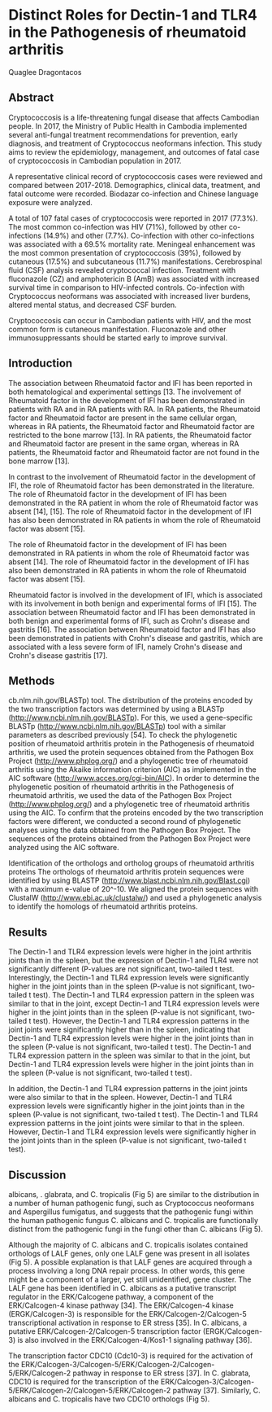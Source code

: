 # Distinct Roles for Dectin-1 and TLR4 in the Pathogenesis of rheumatoid arthritis
Quaglee Dragontacos


## Abstract
Cryptococcosis is a life-threatening fungal disease that affects Cambodian people. In 2017, the Ministry of Public Health in Cambodia implemented several anti-fungal treatment recommendations for prevention, early diagnosis, and treatment of Cryptococcus neoformans infection. This study aims to review the epidemiology, management, and outcomes of fatal case of cryptococcosis in Cambodian population in 2017.

A representative clinical record of cryptococcosis cases were reviewed and compared between 2017-2018. Demographics, clinical data, treatment, and fatal outcome were recorded. Biodazar co-infection and Chinese language exposure were analyzed.

A total of 107 fatal cases of cryptococcosis were reported in 2017 (77.3%). The most common co-infection was HIV (71%), followed by other co-infections (14.9%) and other (7.7%). Co-infection with other co-infections was associated with a 69.5% mortality rate. Meningeal enhancement was the most common presentation of cryptococcosis (39%), followed by cutaneous (17.5%) and subcutaneous (11.7%) manifestations. Cerebrospinal fluid (CSF) analysis revealed cryptococcal infection. Treatment with fluconazole (CZ) and amphotericin B (AmB) was associated with increased survival time in comparison to HIV-infected controls. Co-infection with Cryptococcus neoformans was associated with increased liver burdens, altered mental status, and decreased CSF burden.

Cryptococcosis can occur in Cambodian patients with HIV, and the most common form is cutaneous manifestation. Fluconazole and other immunosuppressants should be started early to improve survival.


## Introduction

The association between Rheumatoid factor and IFI has been reported in both hematological and experimental settings [13. The involvement of Rheumatoid factor in the development of IFI has been demonstrated in patients with RA and in RA patients with RA. In RA patients, the Rheumatoid factor and Rheumatoid factor are present in the same cellular organ, whereas in RA patients, the Rheumatoid factor and Rheumatoid factor are restricted to the bone marrow [13]. In RA patients, the Rheumatoid factor and Rheumatoid factor are present in the same organ, whereas in RA patients, the Rheumatoid factor and Rheumatoid factor are not found in the bone marrow [13].

In contrast to the involvement of Rheumatoid factor in the development of IFI, the role of Rheumatoid factor has been demonstrated in the literature. The role of Rheumatoid factor in the development of IFI has been demonstrated in the RA patient in whom the role of Rheumatoid factor was absent [14], [15]. The role of Rheumatoid factor in the development of IFI has also been demonstrated in RA patients in whom the role of Rheumatoid factor was absent [15].

The role of Rheumatoid factor in the development of IFI has been demonstrated in RA patients in whom the role of Rheumatoid factor was absent [14]. The role of Rheumatoid factor in the development of IFI has also been demonstrated in RA patients in whom the role of Rheumatoid factor was absent [15].

Rheumatoid factor is involved in the development of IFI, which is associated with its involvement in both benign and experimental forms of IFI [15]. The association between Rheumatoid factor and IFI has been demonstrated in both benign and experimental forms of IFI, such as Crohn's disease and gastritis [16]. The association between Rheumatoid factor and IFI has also been demonstrated in patients with Crohn's disease and gastritis, which are associated with a less severe form of IFI, namely Crohn's disease and Crohn's disease gastritis [17].


## Methods
cb.nlm.nih.gov/BLASTp) tool. The distribution of the proteins encoded by the two transcription factors was determined by using a BLASTp (http://www.ncbi.nlm.nih.gov/BLASTp). For this, we used a gene-specific BLASTp (http://www.ncbi.nlm.nih.gov/BLASTp) tool with a similar parameters as described previously [54]. To check the phylogenetic position of rheumatoid arthritis protein in the Pathogenesis of rheumatoid arthritis, we used the protein sequences obtained from the Pathogen Box Project (http://www.phplog.org/) and a phylogenetic tree of rheumatoid arthritis using the Akaike information criterion (AIC) as implemented in the AIC software (http://www.acces.org/cgi-bin/AIC). In order to determine the phylogenetic position of rheumatoid arthritis in the Pathogenesis of rheumatoid arthritis, we used the data of the Pathogen Box Project (http://www.phplog.org/) and a phylogenetic tree of rheumatoid arthritis using the AIC. To confirm that the proteins encoded by the two transcription factors were different, we conducted a second round of phylogenetic analyses using the data obtained from the Pathogen Box Project. The sequences of the proteins obtained from the Pathogen Box Project were analyzed using the AIC software.

Identification of the orthologs and ortholog groups of rheumatoid arthritis proteins
The orthologs of rheumatoid arthritis protein sequences were identified by using BLASTP (http://www.blast.ncbi.nlm.nih.gov/Blast.cgi) with a maximum e-value of 20^-10. We aligned the protein sequences with ClustalW (http://www.ebi.ac.uk/clustalw/) and used a phylogenetic analysis to identify the homologs of rheumatoid arthritis proteins.


## Results
The Dectin-1 and TLR4 expression levels were higher in the joint arthritis joints than in the spleen, but the expression of Dectin-1 and TLR4 were not significantly different (P-values are not significant, two-tailed t test. Interestingly, the Dectin-1 and TLR4 expression levels were significantly higher in the joint joints than in the spleen (P-value is not significant, two-tailed t test). The Dectin-1 and TLR4 expression pattern in the spleen was similar to that in the joint, except Dectin-1 and TLR4 expression levels were higher in the joint joints than in the spleen (P-value is not significant, two-tailed t test). However, the Dectin-1 and TLR4 expression patterns in the joint joints were significantly higher than in the spleen, indicating that Dectin-1 and TLR4 expression levels were higher in the joint joints than in the spleen (P-value is not significant, two-tailed t test). The Dectin-1 and TLR4 expression pattern in the spleen was similar to that in the joint, but Dectin-1 and TLR4 expression levels were higher in the joint joints than in the spleen (P-value is not significant, two-tailed t test).

In addition, the Dectin-1 and TLR4 expression patterns in the joint joints were also similar to that in the spleen. However, Dectin-1 and TLR4 expression levels were significantly higher in the joint joints than in the spleen (P-value is not significant, two-tailed t test). The Dectin-1 and TLR4 expression patterns in the joint joints were similar to that in the spleen. However, Dectin-1 and TLR4 expression levels were significantly higher in the joint joints than in the spleen (P-value is not significant, two-tailed t test).


## Discussion
albicans, . glabrata, and C. tropicalis (Fig 5) are similar to the distribution in a number of human pathogenic fungi, such as Cryptococcus neoformans and Aspergillus fumigatus, and suggests that the pathogenic fungi within the human pathogenic fungus C. albicans and C. tropicalis are functionally distinct from the pathogenic fungi in the fungi other than C. albicans (Fig 5).

Although the majority of C. albicans and C. tropicalis isolates contained orthologs of LALF genes, only one LALF gene was present in all isolates (Fig 5). A possible explanation is that LALF genes are acquired through a process involving a long DNA repair process. In other words, this gene might be a component of a larger, yet still unidentified, gene cluster. The LALF gene has been identified in C. albicans as a putative transcript regulator in the ERK/Calcogene pathway, a component of the ERK/Calcogen-4 kinase pathway [34]. The ERK/Calcogen-4 kinase (ERGK/Calcogen-3) is responsible for the ERK/Calcogen-2/Calcogen-5 transcriptional activation in response to ER stress [35]. In C. albicans, a putative ERK/Calcogen-2/Calcogen-5 transcription factor (ERGK/Calcogen-3) is also involved in the ERK/Calcogen-4/Kos1-1 signaling pathway [36].

The transcription factor CDC10 (Cdc10-3) is required for the activation of the ERK/Calcogen-3/Calcogen-5/ERK/Calcogen-2/Calcogen-5/ERK/Calcogen-2 pathway in response to ER stress [37]. In C. glabrata, CDC10 is required for the transcription of the ERK/Calcogen-3/Calcogen-5/ERK/Calcogen-2/Calcogen-5/ERK/Calcogen-2 pathway [37]. Similarly, C. albicans and C. tropicalis have two CDC10 orthologs (Fig 5).
